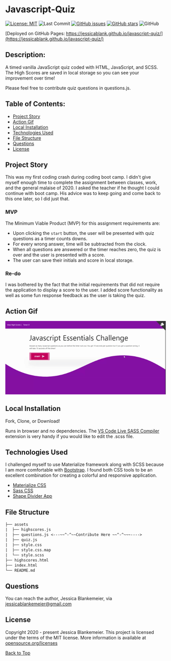 # Javascript-Quiz
[![License: MIT](https://img.shields.io/badge/License-MIT-yellow.svg)](https://opensource.org/licenses/MIT)
![Last Commit](https://img.shields.io/github/last-commit/jessicablank/javascript-quiz)
[![GitHub issues](https://img.shields.io/github/issues/jessicablank/javascript-quiz)](https://github.com/jessicablank/javascript-quiz/issues)
[![GitHub stars](https://img.shields.io/github/stars/jessicablank/javascript-quiz)](https://github.com/jessicablank/javascript-quiz/stargazers)
![GitHub](https://img.shields.io/github/followers/jessicablank?label=follow&style=social)

[Deployed on GitHub Pages: https://jessicablank.github.io/javascript-quiz/](https://jessicablank.github.io/javascript-quiz/)



## Description:  
A timed vanilla JavaScript quiz coded with HTML, JavaScript, and SCSS. The High Scores are saved in local storage so you can see your improvement over time! 

Please feel free to contribute quiz questions in questions.js. 

## Table of Contents:
* [Project Story](#project-story)
* [Action Gif](#action-gif)
* [Local Installation](#local-installation)
* [Technologies Used](#technologies-used)
* [File Structure](#file-structure)
* [Questions](#questions)
* [License](#license-info)

## Project Story
This was my first coding crash during coding boot camp. I didn't give myself enough time to complete the assignment between classes, work, and the general malaise of 2020. I asked the teacher if he thought I could continue with boot camp. His advice was to keep going and come back to this one later, so I did just that.

### MVP
The Minimum Viable Product (MVP) for this assignment requirements are:
- Upon clicking the `start` button, the user will be presented with quiz questions as a timer counts downs. 
- For every wrong answer, time will be subtracted from the clock. 
- When all questions are answered or the timer reaches zero, the quiz is over and the user is presented with a score. 
- The user can save their initials and score in local storage. 

### Re-do
I was bothered by the fact that the initial requirements that did not require the application to display a score to the user. I added score functionality as well as some fun response feedback as the user is taking the quiz. 

## Action Gif

![JSQuiz](assets/JavascriptQuiz.gif "JavaScript Quiz in Action")

## Local Installation

Fork, Clone, or Download! 

Runs in browser and no dependencies. The [VS Code Live SASS Compiler](https://marketplace.visualstudio.com/items?itemName=ritwickdey.live-sass) extension is very handy if you would like to edit the .scss file.  

## Technologies Used
I challenged myself to use Materialize framework along with SCSS because I am more comfortable with [Bootstrap](https://getbootstrap.com/). I found both CSS tools to be an excellent combination for creating a colorful and responsive application.

- [Materialize CSS](https://materializecss.com/)
- [Sass CSS](https://sass-lang.com/)
- [Shape Divider App](https://www.shapedivider.app/)

## File Structure
```
├── assets
|  ├── highscores.js
|  ├── questions.js <---~~^-^~~Contribute Here ~~^-^~~~---->
|  ├── quiz.js
|  ├── style.css
|  ├── style.css.map
|  └── style.scss
├── highscores.html
├── index.html
└── README.md
```

## Questions
You can reach the author, Jessica Blankemeier, via [jessicablankemeier@gmail.com](mailto:jessicablankemeier@gmail.com)

## License
Copyright 2020 - present Jessica Blankemeier.
This project is licensed under the terms of the MIT license. 
More information is available at [opensource.org/licenses](https://opensource.org/licenses/MIT)

[Back to Top](#table-of-contents)